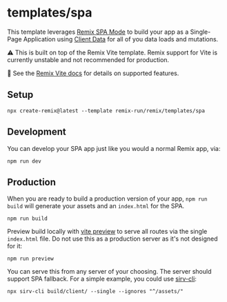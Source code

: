 # templates/spa

This template leverages [Remix SPA Mode](https://remix.run/docs/en/main/future/spa-mode) to build your app as a Single-Page Application using [Client Data](https://remix.run/docs/en/main/guides/client-data) for all of you data loads and mutations.

⚠️ This is built on top of the Remix Vite template. Remix support for Vite is currently unstable and not recommended for production.

📖 See the [Remix Vite docs][remix-vite-docs] for details on supported features.

## Setup

```shellscript
npx create-remix@latest --template remix-run/remix/templates/spa
```

## Development

You can develop your SPA app just like you would a normal Remix app, via:

```shellscript
npm run dev
```

## Production

When you are ready to build a production version of your app, `npm run build` will generate your assets and an `index.html` for the SPA.

```shellscript
npm run build
```

Preview build locally with [vite preview](https://vitejs.dev/guide/cli#vite-preview) to serve all routes via the single `index.html` file. Do not use this as a production server as it's not designed for it:

```shellscript
npm run preview
```

You can serve this from any server of your choosing. The server should support SPA fallback. For a simple example, you could use [sirv-cli](https://www.npmjs.com/package/sirv-cli):

```shellscript
npx sirv-cli build/client/ --single --ignores "^/assets/"
```

[remix-vite-docs]: https://remix.run/docs/en/main/future/vite
